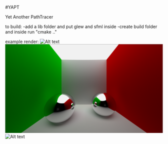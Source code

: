 #YAPT

Yet Another PathTracer

to build:
-add a lib folder and put glew and sfml inside
-create build folder and inside run "cmake .."

example render:
![Alt text](test_github.gif?raw=true "ImGUI test")
![Alt text](finalrender.png?raw=true "Final render 12500 samples")
![Alt text](example.gif?raw=true "Example")
